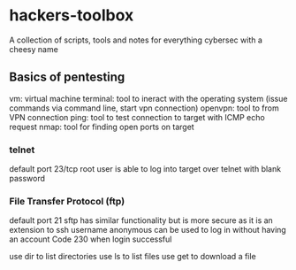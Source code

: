 # hackers-toolbox
A collection of scripts, tools and notes for everything cybersec with a cheesy name

## Basics of pentesting

vm: virtual machine
terminal: tool to ineract with the operating system (issue commands via command line, start vpn connection)
openvpn: tool to from VPN connection
ping: tool to test connection to target with ICMP echo request
nmap: tool for finding open ports on target

### telnet 
default port 23/tcp
root user is able to log into target over telnet with blank password

### File Transfer Protocol (ftp)
default port 21
sftp has similar functionality but is more secure as it is an extension to ssh
username anonymous can be used to log in without having an account
Code 230 when login successful

use dir to list directories
use ls to list files
use get to download a file
